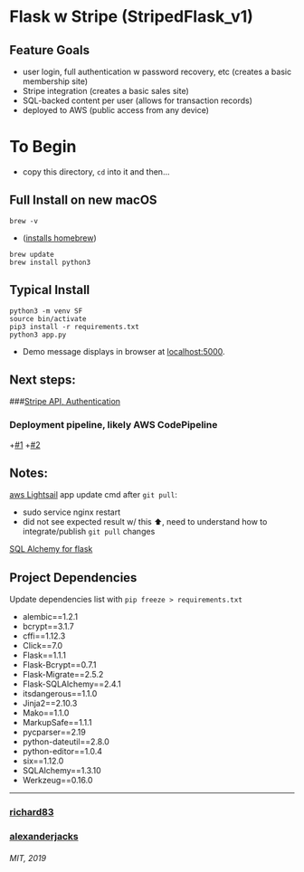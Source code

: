 # Flask w Stripe (StripedFlask_v1)

## Feature Goals
- user login, full authentication w password recovery, etc (creates a basic membership site)
- Stripe integration (creates a basic sales site)
- SQL-backed content per user (allows for transaction records)
- deployed to AWS (public access from any device)

# To Begin
+ copy this directory, `cd` into it and then...

## Full Install on new macOS
`brew -v`
+ ([installs homebrew](https://docs.brew.sh/Installation))
```
brew update
brew install python3
```

## Typical Install
```
python3 -m venv SF
source bin/activate
pip3 install -r requirements.txt
python3 app.py
```
+ Demo message displays in browser at [localhost:5000](localhost:5000).


## Next steps:
###[Stripe API, Authentication](https://stripe.com/docs/api/authentication)
### Deployment pipeline, likely AWS CodePipeline
+[#1](https://docs.aws.amazon.com/cli/latest/reference/deploy/register-on-premises-instance.html)
+[#2](https://stackoverflow.com/questions/54697348/how-do-i-get-the-instance-name-of-a-lightsail-instance)

## Notes:
[aws Lightsail](https://lightsail.aws.amazon.com/ls/webapp/us-west-2/instances/StripedFlask1/connect) app update cmd after `git pull`:
+ sudo service nginx restart
+ did not see expected result w/ this ⬆️, need to understand how to integrate/publish `git pull` changes

[SQL Alchemy for flask](https://stripe.com/docs/api/authentication)


## Project Dependencies
Update dependencies list with `pip freeze > requirements.txt`
+ alembic==1.2.1
+ bcrypt==3.1.7
+ cffi==1.12.3
+ Click==7.0
+ Flask==1.1.1
+ Flask-Bcrypt==0.7.1
+ Flask-Migrate==2.5.2
+ Flask-SQLAlchemy==2.4.1
+ itsdangerous==1.1.0
+ Jinja2==2.10.3
+ Mako==1.1.0
+ MarkupSafe==1.1.1
+ pycparser==2.19
+ python-dateutil==2.8.0
+ python-editor==1.0.4
+ six==1.12.0
+ SQLAlchemy==1.3.10
+ Werkzeug==0.16.0

_______
### [richard83](https://github.com/Richand83)
### [alexanderjacks](https://github.com/alexanderjacks)

###### MIT, 2019
